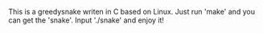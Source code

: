 This is a greedysnake writen in C based on Linux.
Just run 'make' and you can get the 'snake'.
Input './snake' and enjoy it!
